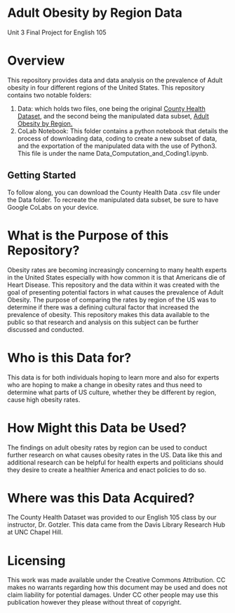# Adult Obesity by Region Data
Unit 3 Final Project for English 105
# Overview
This repository provides data and data analysis on the prevalence of Adult obesity in four different regions of the United States. This repository contains two notable folders:
1. Data: which holds two files, one being the original [County Health Dataset](url), and the second being the manipulated data subset, [Adult Obesity by Region.](Data/Average_of_AO_by_Region.csv)
2. CoLab Notebook: This folder contains a python notebook that details the process of downloading data, coding to create a new subset of data, and the exportation of the manipulated data with the use of Python3. This file is under the name Data_Computation_and_Coding1.ipynb.
## Getting Started
To follow along, you can download the County Health Data .csv file under the Data folder. To recreate the manipulated data subset, be sure to have Google CoLabs on your device. 
# What is the Purpose of this Repository?
Obesity rates are becoming increasingly concerning to many health experts in the United States especially with how common it is that Americans die of Heart Disease. This repository and the data within it was created with the goal of presenting potential factors in what causes the prevalence of Adult Obesity. The purpose of comparing the rates by region of the US was to determine if there was a defining cultural factor that increased the prevalence of obesity. This repository makes this data available to the public so that research and analysis on this subject can be further discussed and conducted. 
# Who is this Data for?
This data is for both individuals hoping to learn more and also for experts who are hoping to make a change in obesity rates and thus need to determine what parts of US culture, whether they be different by region, cause high obesity rates. 
# How Might this Data be Used?
The findings on adult obesity rates by region can be used to conduct further research on what causes obesity rates in the US. Data like this and additional research can be helpful for health experts and politicians should they desire to create a healthier America and enact policies to do so.
# Where was this Data Acquired?
The County Health Dataset was provided to our English 105 class by our instructor, Dr. Gotzler. This data came from the Davis Library Research Hub at UNC Chapel Hill. 
# Licensing
This work was made available under the Creative Commons Attribution. CC makes no warrants regarding how this document may be used and does not claim liability for potential damages. Under CC other people may use this publication however they please without threat of copyright. 

